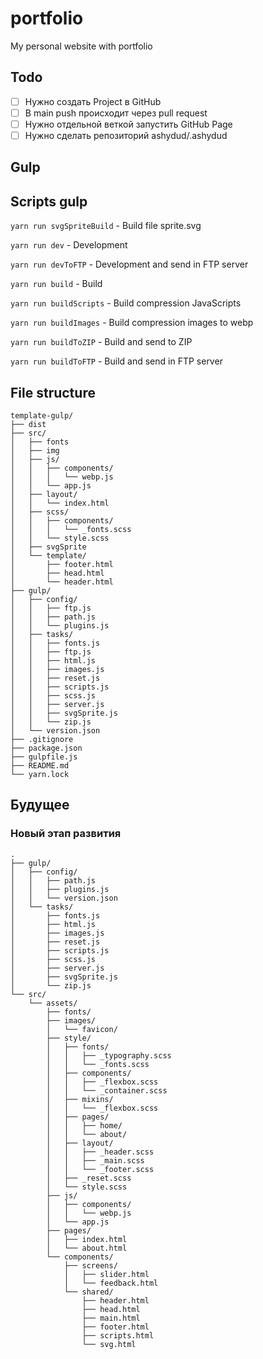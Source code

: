 # portfolio
My personal website with portfolio

## Todo

- [ ] Нужно создать Project в GitHub
- [ ] В main push происходит через pull request
- [ ] Нужно отдельной веткой запустить GitHub Page
- [ ] Нужно сделать репозиторий ashydud/.ashydud

## Gulp

## Scripts gulp
`yarn run svgSpriteBuild` - Build file sprite.svg

`yarn run dev` - Development

`yarn run devToFTP` - Development and send in FTP server

`yarn run build` - Build

`yarn run buildScripts` - Build compression JavaScripts

`yarn run buildImages` - Build compression images to webp

`yarn run buildToZIP` - Build and send to ZIP

`yarn run buildToFTP` - Build and send in FTP server

## File structure
```
template-gulp/
├── dist
├── src/
│   ├── fonts
│   ├── img
│   ├── js/
│   │   ├── components/
│   │   │   └── webp.js
│   │   └── app.js
│   ├── layout/
│   │   └── index.html
│   ├── scss/
│   │   ├── components/
│   │   │   └── _fonts.scss
│   │   └── style.scss
│   ├── svgSprite
│   └── template/
│       ├── footer.html
│       ├── head.html
│       └── header.html
├── gulp/
│   ├── config/
│   │   ├── ftp.js
│   │   ├── path.js
│   │   └── plugins.js
│   ├── tasks/
│   │   ├── fonts.js
│   │   ├── ftp.js
│   │   ├── html.js
│   │   ├── images.js
│   │   ├── reset.js
│   │   ├── scripts.js
│   │   ├── scss.js
│   │   ├── server.js
│   │   ├── svgSprite.js
│   │   └── zip.js
│   └── version.json
├── .gitignore
├── package.json
├── gulpfile.js
├── README.md
└── yarn.lock
```

## Будущее
### Новый этап развития
```
.
├── gulp/
│   ├── config/
│   │   ├── path.js
│   │   ├── plugins.js
│   │   └── version.json
│   └── tasks/
│       ├── fonts.js
│       ├── html.js
│       ├── images.js
│       ├── reset.js
│       ├── scripts.js
│       ├── scss.js
│       ├── server.js
│       ├── svgSprite.js
│       └── zip.js
└── src/
    └── assets/
        ├── fonts/
        ├── images/
        │   └── favicon/
        ├── style/
        │   ├── fonts/
        │   │   ├── _typography.scss
        │   │   └── _fonts.scss
        │   ├── components/
        │   │   ├── _flexbox.scss
        │   │   └── _container.scss
        │   ├── mixins/
        │   │   └── _flexbox.scss
        │   ├── pages/
        │   │   ├── home/
        │   │   └── about/
        │   ├── layout/
        │   │   ├── _header.scss
        │   │   ├── _main.scss
        │   │   └── _footer.scss
        │   ├── _reset.scss
        │   └── style.scss
        ├── js/
        │   ├── components/
        │   │   └── webp.js
        │   └── app.js
        ├── pages/
        │   ├── index.html
        │   └── about.html
        └── components/
            ├── screens/
            │   ├── slider.html
            │   └── feedback.html
            └── shared/
                ├── header.html
                ├── head.html
                ├── main.html
                ├── footer.html
                ├── scripts.html
                └── svg.html
```